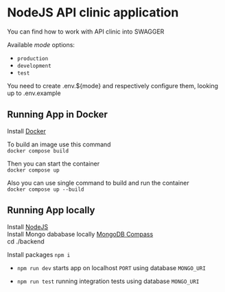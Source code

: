# NodeJS API clinic application

You can find how to work with API clinic into SWAGGER

Available *mode* options:

- `production`
- `development`
- `test`

You need to create .env.${mode} and respectively configure them, looking up to .env.example

## Running App in Docker

Install [Docker](https://docs.docker.com/)


To build an image use this command<br/>
`docker compose build`

Then you can start the container<br/>
`docker compose up`

Also you can use single command to build and run the container</br>
`docker compose up --build`

## Running App locally

Install [NodeJS](https://nodejs.org/en) <br/>
Install Mongo dababase locally [MongoDB Compass](https://www.mongodb.com/products/tools/compass) <br/>
cd ./backend

Install packages `npm i`

- `npm run dev` starts app on localhost `PORT` using database `MONGO_URI`

- `npm run test` running integration tests using database `MONGO_URI`